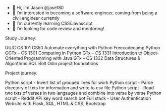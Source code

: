 - 👋 Hi, I’m Jason @jase180
- 👀 I’m interested in becoming a software engineer, coming from being a civil engineer currently
- 🌱 I’m currently learning CSS/Javascript
- 💞️ I’m looking for code review and mentoring!

Study Journey:

UIUC CS 101
CS50
Automate everything with Python
Freecodecamp Python
GGTx – CS 1301 Computing in Python
GTx – CS 1331 Introduction to Object-Oriented Programming with Java
GTx – CS 1332 Data Structures & Algorithms
SQL Bolt
Odin project foundations


Project journey:

Python script - Invert list of grouped lines for work
Python script - Parse directory of txts for information and write to csv file
Python script - Read two txts of verses in two langauges and combine into verse by verse
Python script - Reddit API key word search bot
Full stack - User Authentication Website with Flask, SQL, HTML & CSS, Bootstrap

<!---
jase180/jase180 is a ✨ special ✨ repository because its `README.md` (this file) appears on your GitHub profile.
You can click the Preview link to take a look at your changes.
--->
